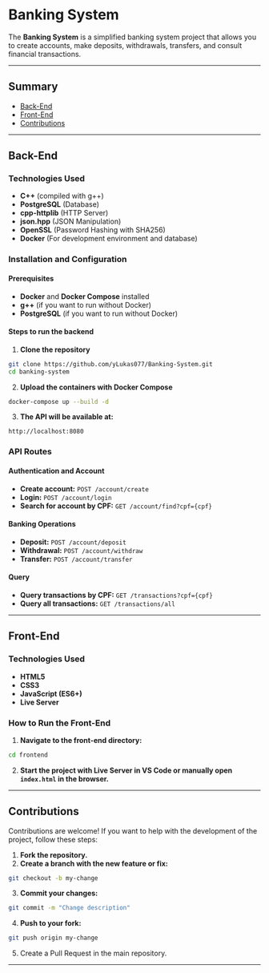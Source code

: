 # **Banking System**

The **Banking System** is a simplified banking system project that allows you to create accounts, make deposits, withdrawals, transfers, and consult financial transactions.

---

## **Summary**

- [Back-End](#back-end)
- [Front-End](#front-end)
- [Contributions](#contributions)

---

## **Back-End**

### **Technologies Used**

- **C++** (compiled with g++)
- **PostgreSQL** (Database)
- **cpp-httplib** (HTTP Server)
- **json.hpp** (JSON Manipulation)
- **OpenSSL** (Password Hashing with SHA256)
- **Docker** (For development environment and database)

### **Installation and Configuration**

#### **Prerequisites**

- **Docker** and **Docker Compose** installed
- **g++** (if you want to run without Docker)
- **PostgreSQL** (if you want to run without Docker)

#### **Steps to run the backend**

1. **Clone the repository**

```sh
git clone https://github.com/yLukas077/Banking-System.git
cd banking-system
```

2. **Upload the containers with Docker Compose**

```sh
docker-compose up --build -d
```

3. **The API will be available at:**

```
http://localhost:8080
```

### **API Routes**

#### **Authentication and Account**

- **Create account:** `POST /account/create`
- **Login:** `POST /account/login`
- **Search for account by CPF:** `GET /account/find?cpf={cpf}`

#### **Banking Operations**

- **Deposit:** `POST /account/deposit`
- **Withdrawal:** `POST /account/withdraw`
- **Transfer:** `POST /account/transfer`

#### **Query**

- **Query transactions by CPF:** `GET /transactions?cpf={cpf}`
- **Query all transactions:** `GET /transactions/all`

---

## **Front-End**

### **Technologies Used**

- **HTML5**
- **CSS3**
- **JavaScript (ES6+)**
- **Live Server**

### **How to Run the Front-End**

1. **Navigate to the front-end directory:**

```sh
cd frontend
```

2. **Start the project with Live Server in VS Code or manually open ****`index.html`**** in the browser.**

---

## **Contributions**

Contributions are welcome! If you want to help with the development of the project, follow these steps:

1. **Fork the repository.**
2. **Create a branch with the new feature or fix:**

```sh
git checkout -b my-change
```

3. **Commit your changes:**

```sh
git commit -m "Change description"
```

4. **Push to your fork:**

```sh
git push origin my-change
```

5. Create a Pull Request in the main repository.

---

